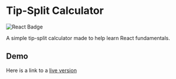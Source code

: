 # Tip-Split Calculator

![React Badge](https://img.shields.io/badge/React-61DAFB?logo=react&logoColor=000&style=for-the-badge)

A simple tip-split calculator made to help learn React fundamentals.

## Demo

Here is a link to a <a href="https://tip-calculator-alpha-weld.vercel.app/" target="_blank" rel="noopener">live version</a>
